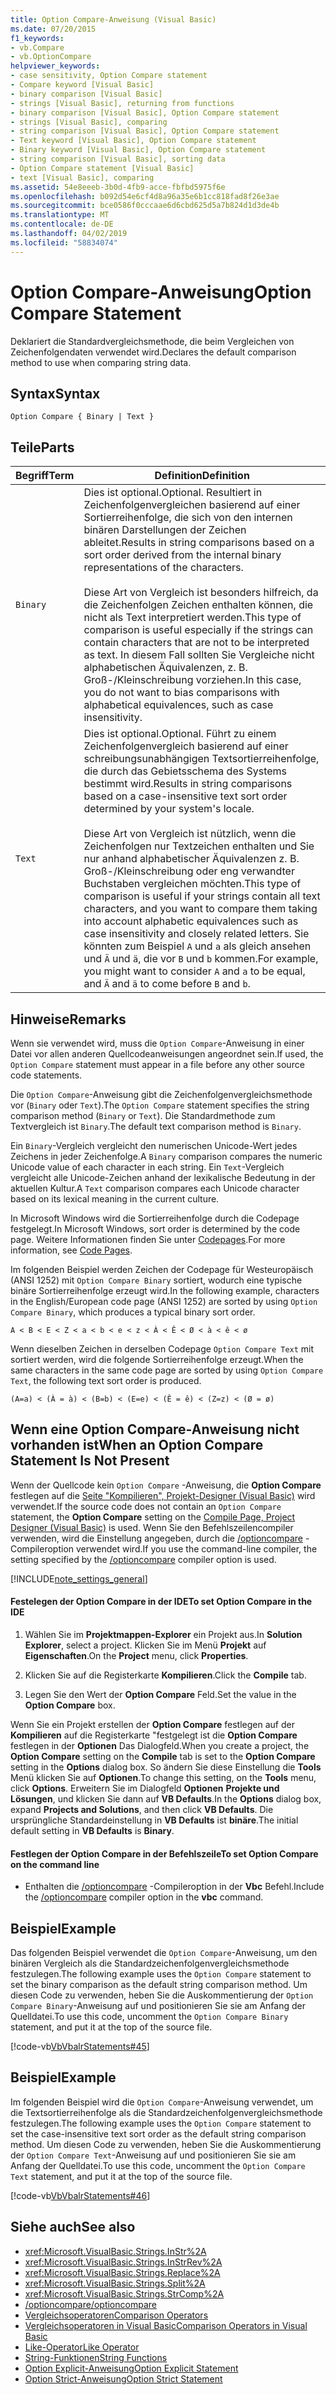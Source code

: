 ```yaml
---
title: Option Compare-Anweisung (Visual Basic)
ms.date: 07/20/2015
f1_keywords:
- vb.Compare
- vb.OptionCompare
helpviewer_keywords:
- case sensitivity, Option Compare statement
- Compare keyword [Visual Basic]
- binary comparison [Visual Basic]
- strings [Visual Basic], returning from functions
- binary comparison [Visual Basic], Option Compare statement
- strings [Visual Basic], comparing
- string comparison [Visual Basic], Option Compare statement
- Text keyword [Visual Basic], Option Compare statement
- Binary keyword [Visual Basic], Option Compare statement
- string comparison [Visual Basic], sorting data
- Option Compare statement [Visual Basic]
- text [Visual Basic], comparing
ms.assetid: 54e8eeeb-3b0d-4fb9-acce-fbfbd5975f6e
ms.openlocfilehash: b092d54e6cf4d8a96a35e6b1cc818fad8f26e3ae
ms.sourcegitcommit: bce0586f0cccaae6d6cbd625d5a7b824d1d3de4b
ms.translationtype: MT
ms.contentlocale: de-DE
ms.lasthandoff: 04/02/2019
ms.locfileid: "58834074"
---
```

# <a name="option-compare-statement"></a><span data-ttu-id="0b337-102">Option Compare-Anweisung</span><span class="sxs-lookup"><span data-stu-id="0b337-102">Option Compare Statement</span></span>
<span data-ttu-id="0b337-103">Deklariert die Standardvergleichsmethode, die beim Vergleichen von Zeichenfolgendaten verwendet wird.</span><span class="sxs-lookup"><span data-stu-id="0b337-103">Declares the default comparison method to use when comparing string data.</span></span>  
  
## <a name="syntax"></a><span data-ttu-id="0b337-104">Syntax</span><span class="sxs-lookup"><span data-stu-id="0b337-104">Syntax</span></span>  
  
```  
Option Compare { Binary | Text }  
```  
  
## <a name="parts"></a><span data-ttu-id="0b337-105">Teile</span><span class="sxs-lookup"><span data-stu-id="0b337-105">Parts</span></span>  
  
|<span data-ttu-id="0b337-106">Begriff</span><span class="sxs-lookup"><span data-stu-id="0b337-106">Term</span></span>|<span data-ttu-id="0b337-107">Definition</span><span class="sxs-lookup"><span data-stu-id="0b337-107">Definition</span></span>|  
|---|---|  
|`Binary`|<span data-ttu-id="0b337-108">Dies ist optional.</span><span class="sxs-lookup"><span data-stu-id="0b337-108">Optional.</span></span> <span data-ttu-id="0b337-109">Resultiert in Zeichenfolgenvergleichen basierend auf einer Sortierreihenfolge, die sich von den internen binären Darstellungen der Zeichen ableitet.</span><span class="sxs-lookup"><span data-stu-id="0b337-109">Results in string comparisons based on a sort order derived from the internal binary representations of the characters.</span></span><br /><br /> <span data-ttu-id="0b337-110">Diese Art von Vergleich ist besonders hilfreich, da die Zeichenfolgen Zeichen enthalten können, die nicht als Text interpretiert werden.</span><span class="sxs-lookup"><span data-stu-id="0b337-110">This type of comparison is useful especially if the strings can contain characters that are not to be interpreted as text.</span></span> <span data-ttu-id="0b337-111">In diesem Fall sollten Sie Vergleiche nicht alphabetischen Äquivalenzen, z. B. Groß-/Kleinschreibung vorziehen.</span><span class="sxs-lookup"><span data-stu-id="0b337-111">In this case, you do not want to bias comparisons with alphabetical equivalences, such as case insensitivity.</span></span>|  
|`Text`|<span data-ttu-id="0b337-112">Dies ist optional.</span><span class="sxs-lookup"><span data-stu-id="0b337-112">Optional.</span></span> <span data-ttu-id="0b337-113">Führt zu einem Zeichenfolgenvergleich basierend auf einer schreibungsunabhängigen Textsortierreihenfolge, die durch das Gebietsschema des Systems bestimmt wird.</span><span class="sxs-lookup"><span data-stu-id="0b337-113">Results in string comparisons based on a case-insensitive text sort order determined by your system's locale.</span></span><br /><br /> <span data-ttu-id="0b337-114">Diese Art von Vergleich ist nützlich, wenn die Zeichenfolgen nur Textzeichen enthalten und Sie nur anhand alphabetischer Äquivalenzen z. B. Groß-/Kleinschreibung oder eng verwandter Buchstaben vergleichen möchten.</span><span class="sxs-lookup"><span data-stu-id="0b337-114">This type of comparison is useful if your strings contain all text characters, and you want to compare them taking into account alphabetic equivalences such as case insensitivity and closely related letters.</span></span> <span data-ttu-id="0b337-115">Sie könnten zum Beispiel `A` und `a` als gleich ansehen und `Ä` und `ä`, die vor `B` und `b` kommen.</span><span class="sxs-lookup"><span data-stu-id="0b337-115">For example, you might want to consider `A` and `a` to be equal, and `Ä` and `ä` to come before `B` and `b`.</span></span>|  
  
## <a name="remarks"></a><span data-ttu-id="0b337-116">Hinweise</span><span class="sxs-lookup"><span data-stu-id="0b337-116">Remarks</span></span>  
 <span data-ttu-id="0b337-117">Wenn sie verwendet wird, muss die `Option Compare`-Anweisung in einer Datei vor allen anderen Quellcodeanweisungen angeordnet sein.</span><span class="sxs-lookup"><span data-stu-id="0b337-117">If used, the `Option Compare` statement must appear in a file before any other source code statements.</span></span>  
  
 <span data-ttu-id="0b337-118">Die `Option Compare`-Anweisung gibt die Zeichenfolgenvergleichsmethode vor (`Binary` oder `Text`).</span><span class="sxs-lookup"><span data-stu-id="0b337-118">The `Option Compare` statement specifies the string comparison method (`Binary` or `Text`).</span></span>  <span data-ttu-id="0b337-119">Die Standardmethode zum Textvergleich ist `Binary`.</span><span class="sxs-lookup"><span data-stu-id="0b337-119">The default text comparison method is `Binary`.</span></span>  
  
 <span data-ttu-id="0b337-120">Ein `Binary`-Vergleich vergleicht den numerischen Unicode-Wert jedes Zeichens in jeder Zeichenfolge.</span><span class="sxs-lookup"><span data-stu-id="0b337-120">A `Binary` comparison compares the numeric Unicode value of each character in each string.</span></span> <span data-ttu-id="0b337-121">Ein `Text`-Vergleich vergleicht alle Unicode-Zeichen anhand der lexikalische Bedeutung in der aktuellen Kultur.</span><span class="sxs-lookup"><span data-stu-id="0b337-121">A `Text` comparison compares each Unicode character based on its lexical meaning in the current culture.</span></span>  
  
 <span data-ttu-id="0b337-122">In Microsoft Windows wird die Sortierreihenfolge durch die Codepage festgelegt.</span><span class="sxs-lookup"><span data-stu-id="0b337-122">In Microsoft Windows, sort order is determined by the code page.</span></span> <span data-ttu-id="0b337-123">Weitere Informationen finden Sie unter [Codepages](/cpp/c-runtime-library/code-pages).</span><span class="sxs-lookup"><span data-stu-id="0b337-123">For more information, see [Code Pages](/cpp/c-runtime-library/code-pages).</span></span>  
  
 <span data-ttu-id="0b337-124">Im folgenden Beispiel werden Zeichen der Codepage für Westeuropäisch (ANSI 1252) mit `Option Compare Binary` sortiert, wodurch eine typische binäre Sortierreihenfolge erzeugt wird.</span><span class="sxs-lookup"><span data-stu-id="0b337-124">In the following example, characters in the English/European code page (ANSI 1252) are sorted by using `Option Compare Binary`, which produces a typical binary sort order.</span></span>  
  
 `A < B < E < Z < a < b < e < z < À < Ê < Ø < à < ê < ø`  
  
 <span data-ttu-id="0b337-125">Wenn dieselben Zeichen in derselben Codepage `Option Compare Text` mit sortiert werden, wird die folgende Sortierreihenfolge erzeugt.</span><span class="sxs-lookup"><span data-stu-id="0b337-125">When the same characters in the same code page are sorted by using `Option Compare Text`, the following text sort order is produced.</span></span>  
  
 `(A=a) < (À = à) < (B=b) < (E=e) < (Ê = ê) < (Z=z) < (Ø = ø)`  
  
## <a name="when-an-option-compare-statement-is-not-present"></a><span data-ttu-id="0b337-126">Wenn eine Option Compare-Anweisung nicht vorhanden ist</span><span class="sxs-lookup"><span data-stu-id="0b337-126">When an Option Compare Statement Is Not Present</span></span>  
 <span data-ttu-id="0b337-127">Wenn der Quellcode kein `Option Compare` -Anweisung, die **Option Compare** festlegen auf die [Seite "Kompilieren", Projekt-Designer (Visual Basic)](/visualstudio/ide/reference/compile-page-project-designer-visual-basic) wird verwendet.</span><span class="sxs-lookup"><span data-stu-id="0b337-127">If the source code does not contain an `Option Compare` statement, the **Option Compare** setting on the [Compile Page, Project Designer (Visual Basic)](/visualstudio/ide/reference/compile-page-project-designer-visual-basic) is used.</span></span> <span data-ttu-id="0b337-128">Wenn Sie den Befehlszeilencompiler verwenden, wird die Einstellung angegeben, durch die [/optioncompare](../../../visual-basic/reference/command-line-compiler/optioncompare.md) -Compileroption verwendet wird.</span><span class="sxs-lookup"><span data-stu-id="0b337-128">If you use the command-line compiler, the setting specified by the [/optioncompare](../../../visual-basic/reference/command-line-compiler/optioncompare.md) compiler option is used.</span></span>  
  
[!INCLUDE[note_settings_general](~/includes/note-settings-general-md.md)]  
  
#### <a name="to-set-option-compare-in-the-ide"></a><span data-ttu-id="0b337-129">Festelegen der Option Compare in der IDE</span><span class="sxs-lookup"><span data-stu-id="0b337-129">To set Option Compare in the IDE</span></span>  
  
1.  <span data-ttu-id="0b337-130">Wählen Sie im **Projektmappen-Explorer** ein Projekt aus.</span><span class="sxs-lookup"><span data-stu-id="0b337-130">In **Solution Explorer**, select a project.</span></span> <span data-ttu-id="0b337-131">Klicken Sie im Menü **Projekt** auf **Eigenschaften**.</span><span class="sxs-lookup"><span data-stu-id="0b337-131">On the **Project** menu, click **Properties**.</span></span>  
  
2.  <span data-ttu-id="0b337-132">Klicken Sie auf die Registerkarte **Kompilieren**.</span><span class="sxs-lookup"><span data-stu-id="0b337-132">Click the **Compile** tab.</span></span>  
  
3.  <span data-ttu-id="0b337-133">Legen Sie den Wert der **Option Compare** Feld.</span><span class="sxs-lookup"><span data-stu-id="0b337-133">Set the value in the **Option Compare** box.</span></span>  
  
 <span data-ttu-id="0b337-134">Wenn Sie ein Projekt erstellen der **Option Compare** festlegen auf der **Kompilieren** auf die Registerkarte "festgelegt ist die **Option Compare** festlegen in der **Optionen** Das Dialogfeld.</span><span class="sxs-lookup"><span data-stu-id="0b337-134">When you create a project, the **Option Compare** setting on the **Compile** tab is set to the **Option Compare** setting in the **Options** dialog box.</span></span> <span data-ttu-id="0b337-135">So ändern Sie diese Einstellung die **Tools** Menü klicken Sie auf **Optionen**.</span><span class="sxs-lookup"><span data-stu-id="0b337-135">To change this setting, on the **Tools** menu, click **Options**.</span></span> <span data-ttu-id="0b337-136">Erweitern Sie im Dialogfeld **Optionen** **Projekte und Lösungen**, und klicken Sie dann auf **VB Defaults**.</span><span class="sxs-lookup"><span data-stu-id="0b337-136">In the **Options** dialog box, expand **Projects and Solutions**, and then click **VB Defaults**.</span></span> <span data-ttu-id="0b337-137">Die ursprüngliche Standardeinstellung in **VB Defaults** ist **binäre**.</span><span class="sxs-lookup"><span data-stu-id="0b337-137">The initial default setting in **VB Defaults** is **Binary**.</span></span>  
  
#### <a name="to-set-option-compare-on-the-command-line"></a><span data-ttu-id="0b337-138">Festlegen der Option Compare in der Befehlszeile</span><span class="sxs-lookup"><span data-stu-id="0b337-138">To set Option Compare on the command line</span></span>  
  
-   <span data-ttu-id="0b337-139">Enthalten die [/optioncompare](../../../visual-basic/reference/command-line-compiler/optioncompare.md) -Compileroption in der **Vbc** Befehl.</span><span class="sxs-lookup"><span data-stu-id="0b337-139">Include the [/optioncompare](../../../visual-basic/reference/command-line-compiler/optioncompare.md) compiler option in the **vbc** command.</span></span>  
  
## <a name="example"></a><span data-ttu-id="0b337-140">Beispiel</span><span class="sxs-lookup"><span data-stu-id="0b337-140">Example</span></span>  
 <span data-ttu-id="0b337-141">Das folgenden Beispiel verwendet die `Option Compare`-Anweisung, um den binären Vergleich als die Standardzeichenfolgenvergleichsmethode festzulegen.</span><span class="sxs-lookup"><span data-stu-id="0b337-141">The following example uses the `Option Compare` statement to set the binary comparison as the default string comparison method.</span></span> <span data-ttu-id="0b337-142">Um diesen Code zu verwenden, heben Sie die Auskommentierung der `Option Compare Binary`-Anweisung auf und positionieren Sie sie am Anfang der Quelldatei.</span><span class="sxs-lookup"><span data-stu-id="0b337-142">To use this code, uncomment the `Option Compare Binary` statement, and put it at the top of the source file.</span></span>  
  
 [!code-vb[VbVbalrStatements#45](~/samples/snippets/visualbasic/VS_Snippets_VBCSharp/VbVbalrStatements/VB/Class1.vb#45)]  
  
## <a name="example"></a><span data-ttu-id="0b337-143">Beispiel</span><span class="sxs-lookup"><span data-stu-id="0b337-143">Example</span></span>  
 <span data-ttu-id="0b337-144">Im folgenden Beispiel wird die `Option Compare`-Anweisung verwendet, um die Textsortierreihenfolge als die Standardzeichenfolgenvergleichsmethode festzulegen.</span><span class="sxs-lookup"><span data-stu-id="0b337-144">The following example uses the `Option Compare` statement to set the case-insensitive text sort order as the default string comparison method.</span></span> <span data-ttu-id="0b337-145">Um diesen Code zu verwenden, heben Sie die Auskommentierung der `Option Compare Text`-Anweisung auf und positionieren Sie sie am Anfang der Quelldatei.</span><span class="sxs-lookup"><span data-stu-id="0b337-145">To use this code, uncomment the `Option Compare Text` statement, and put it at the top of the source file.</span></span>  
  
 [!code-vb[VbVbalrStatements#46](~/samples/snippets/visualbasic/VS_Snippets_VBCSharp/VbVbalrStatements/VB/Class1.vb#46)]  
  
## <a name="see-also"></a><span data-ttu-id="0b337-146">Siehe auch</span><span class="sxs-lookup"><span data-stu-id="0b337-146">See also</span></span>

- <xref:Microsoft.VisualBasic.Strings.InStr%2A>
- <xref:Microsoft.VisualBasic.Strings.InStrRev%2A>
- <xref:Microsoft.VisualBasic.Strings.Replace%2A>
- <xref:Microsoft.VisualBasic.Strings.Split%2A>
- <xref:Microsoft.VisualBasic.Strings.StrComp%2A>
- [<span data-ttu-id="0b337-147">/optioncompare</span><span class="sxs-lookup"><span data-stu-id="0b337-147">/optioncompare</span></span>](../../../visual-basic/reference/command-line-compiler/optioncompare.md)
- [<span data-ttu-id="0b337-148">Vergleichsoperatoren</span><span class="sxs-lookup"><span data-stu-id="0b337-148">Comparison Operators</span></span>](../../../visual-basic/language-reference/operators/comparison-operators.md)
- [<span data-ttu-id="0b337-149">Vergleichsoperatoren in Visual Basic</span><span class="sxs-lookup"><span data-stu-id="0b337-149">Comparison Operators in Visual Basic</span></span>](../../../visual-basic/programming-guide/language-features/operators-and-expressions/comparison-operators.md)
- [<span data-ttu-id="0b337-150">Like-Operator</span><span class="sxs-lookup"><span data-stu-id="0b337-150">Like Operator</span></span>](../../../visual-basic/language-reference/operators/like-operator.md)
- [<span data-ttu-id="0b337-151">String-Funktionen</span><span class="sxs-lookup"><span data-stu-id="0b337-151">String Functions</span></span>](../../../visual-basic/language-reference/functions/string-functions.md)
- [<span data-ttu-id="0b337-152">Option Explicit-Anweisung</span><span class="sxs-lookup"><span data-stu-id="0b337-152">Option Explicit Statement</span></span>](../../../visual-basic/language-reference/statements/option-explicit-statement.md)
- [<span data-ttu-id="0b337-153">Option Strict-Anweisung</span><span class="sxs-lookup"><span data-stu-id="0b337-153">Option Strict Statement</span></span>](../../../visual-basic/language-reference/statements/option-strict-statement.md)
